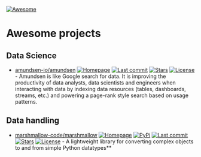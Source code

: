[![Awesome](https://awesome.re/badge.svg)](https://awesome.re)

# Awesome projects

## Data Science

* [amundsen-io/amundsen](https://github.com/amundsen-io/amundsen) [![Homepage](https://img.shields.io/badge/Homepage-green)](https://www.amundsen.io/) [![Last commit](https://img.shields.io/github/last-commit/amundsen-io/amundsen)](https://github.com/amundsen-io/amundsen) [![Stars](https://img.shields.io/github/stars/amundsen-io/amundsen)](https://github.com/amundsen-io/amundsen) [![License](https://img.shields.io/github/license/amundsen-io/amundsen)](https://github.com/amundsen-io/amundsen) - Amundsen is like Google search for data. It is improving the productivity of data analysts, data scientists and engineers when interacting with data by indexing data resources (tables, dashboards, streams, etc.) and powering a page-rank style search based on usage patterns. 


## Data handling

* [marshmallow-code/marshmallow](https://github.com/marshmallow-code/marshmallow) [![Homepage](https://img.shields.io/badge/Homepage-green)](https://marshmallow.readthedocs.io/) [![PyPi](https://badgen.net/pypi/v/marshmallow)](https://pypi.org/project/marshmallow/) [![Last commit](https://img.shields.io/github/last-commit/marshmallow-code/marshmallow)](https://github.com/marshmallow-code/marshmallow) [![Stars](https://img.shields.io/github/stars/marshmallow-code/marshmallow)](https://github.com/marshmallow-code/marshmallow) [![License](https://img.shields.io/github/license/marshmallow-code/marshmallow)](https://github.com/marshmallow-code/marshmallow) - A lightweight library for converting complex objects to and from simple Python datatypes**


